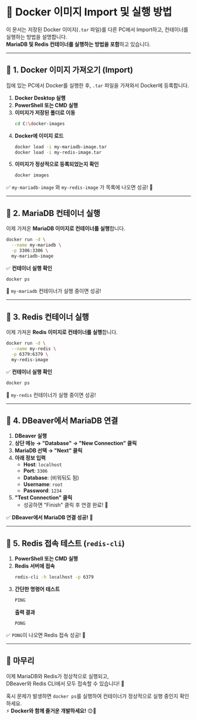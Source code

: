# 🐳 Docker 이미지 Import 및 실행 방법

이 문서는 저장된 Docker 이미지(`.tar` 파일)를 다른 PC에서 Import하고, 컨테이너를 실행하는 방법을 설명합니다.  
**MariaDB 및 Redis 컨테이너를 실행하는 방법을 포함**하고 있습니다.

---

## 📌 1. Docker 이미지 가져오기 (Import)
집에 있는 PC에서 Docker를 실행한 후, `.tar` 파일을 가져와서 Docker에 등록합니다.

1. **Docker Desktop 실행**
2. **PowerShell 또는 CMD 실행**
3. **이미지가 저장된 폴더로 이동**
   ```sh
   cd C:\docker-images
   ```
4. **Docker에 이미지 로드**
   ```sh
   docker load -i my-mariadb-image.tar
   docker load -i my-redis-image.tar
   ```
5. **이미지가 정상적으로 등록되었는지 확인**
   ```sh
   docker images
   ```

✅ `my-mariadb-image` 와 `my-redis-image` 가 목록에 나오면 성공! 🎉

---

## 📌 2. MariaDB 컨테이너 실행
이제 가져온 **MariaDB 이미지로 컨테이너를 실행**합니다.

```sh
docker run -d \
  --name my-mariadb \
  -p 3306:3306 \
  my-mariadb-image
```

✅ **컨테이너 실행 확인**
```sh
docker ps
```
🚀 `my-mariadb` 컨테이너가 실행 중이면 성공!

---

## 📌 3. Redis 컨테이너 실행
이제 가져온 **Redis 이미지로 컨테이너를 실행**합니다.

```sh
docker run -d \
  --name my-redis \
  -p 6379:6379 \
  my-redis-image
```

✅ **컨테이너 실행 확인**
```sh
docker ps
```
🚀 `my-redis` 컨테이너가 실행 중이면 성공!

---

## 📌 4. DBeaver에서 MariaDB 연결
1. **DBeaver 실행**
2. **상단 메뉴 → "Database" → "New Connection" 클릭**
3. **MariaDB 선택 → "Next" 클릭**
4. **아래 정보 입력**
    - **Host**: `localhost`
    - **Port**: `3306`
    - **Database**: (비워둬도 됨)
    - **Username**: `root`
    - **Password**: `1234`
5. **"Test Connection" 클릭**
    - 성공하면 "Finish" 클릭 후 연결 완료! 🎉

✅ **DBeaver에서 MariaDB 연결 성공!** 🚀

---

## 📌 5. Redis 접속 테스트 (`redis-cli`)
1. **PowerShell 또는 CMD 실행**
2. **Redis 서버에 접속**
   ```sh
   redis-cli -h localhost -p 6379
   ```
3. **간단한 명령어 테스트**
   ```sh
   PING
   ```
   **출력 결과**
   ```
   PONG
   ```
✅ `PONG`이 나오면 Redis 접속 성공! 🎉

---

## 🚀 **마무리**
이제 MariaDB와 Redis가 정상적으로 실행되고,  
DBeaver와 Redis CLI에서 모두 접속할 수 있습니다! 🎉

혹시 문제가 발생하면 `docker ps`를 실행하여 컨테이너가 정상적으로 실행 중인지 확인하세요.  
⚡ **Docker와 함께 즐거운 개발하세요!** 😊🚀

